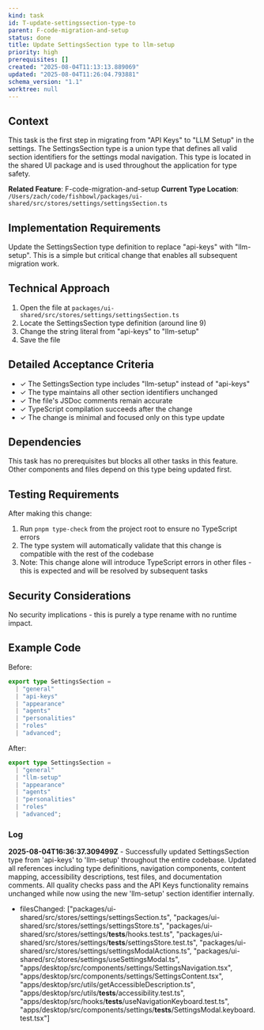 ```yaml
---
kind: task
id: T-update-settingssection-type-to
parent: F-code-migration-and-setup
status: done
title: Update SettingsSection type to llm-setup
priority: high
prerequisites: []
created: "2025-08-04T11:13:13.889069"
updated: "2025-08-04T11:26:04.793881"
schema_version: "1.1"
worktree: null
---
```


## Context

This task is the first step in migrating from "API Keys" to "LLM Setup" in the settings. The SettingsSection type is a union type that defines all valid section identifiers for the settings modal navigation. This type is located in the shared UI package and is used throughout the application for type safety.

**Related Feature**: F-code-migration-and-setup
**Current Type Location**: `/Users/zach/code/fishbowl/packages/ui-shared/src/stores/settings/settingsSection.ts`

## Implementation Requirements

Update the SettingsSection type definition to replace "api-keys" with "llm-setup". This is a simple but critical change that enables all subsequent migration work.

## Technical Approach

1. Open the file at `packages/ui-shared/src/stores/settings/settingsSection.ts`
2. Locate the SettingsSection type definition (around line 9)
3. Change the string literal from "api-keys" to "llm-setup"
4. Save the file

## Detailed Acceptance Criteria

- ✓ The SettingsSection type includes "llm-setup" instead of "api-keys"
- ✓ The type maintains all other section identifiers unchanged
- ✓ The file's JSDoc comments remain accurate
- ✓ TypeScript compilation succeeds after the change
- ✓ The change is minimal and focused only on this type update

## Dependencies

This task has no prerequisites but blocks all other tasks in this feature. Other components and files depend on this type being updated first.

## Testing Requirements

After making this change:

1. Run `pnpm type-check` from the project root to ensure no TypeScript errors
2. The type system will automatically validate that this change is compatible with the rest of the codebase
3. Note: This change alone will introduce TypeScript errors in other files - this is expected and will be resolved by subsequent tasks

## Security Considerations

No security implications - this is purely a type rename with no runtime impact.

## Example Code

Before:

```typescript
export type SettingsSection =
  | "general"
  | "api-keys"
  | "appearance"
  | "agents"
  | "personalities"
  | "roles"
  | "advanced";
```

After:

```typescript
export type SettingsSection =
  | "general"
  | "llm-setup"
  | "appearance"
  | "agents"
  | "personalities"
  | "roles"
  | "advanced";
```

### Log

**2025-08-04T16:36:37.309499Z** - Successfully updated SettingsSection type from 'api-keys' to 'llm-setup' throughout the entire codebase. Updated all references including type definitions, navigation components, content mapping, accessibility descriptions, test files, and documentation comments. All quality checks pass and the API Keys functionality remains unchanged while now using the new 'llm-setup' section identifier internally.

- filesChanged: ["packages/ui-shared/src/stores/settings/settingsSection.ts", "packages/ui-shared/src/stores/settings/settingsStore.ts", "packages/ui-shared/src/stores/settings/__tests__/hooks.test.ts", "packages/ui-shared/src/stores/settings/__tests__/settingsStore.test.ts", "packages/ui-shared/src/stores/settings/settingsModalActions.ts", "packages/ui-shared/src/stores/settings/useSettingsModal.ts", "apps/desktop/src/components/settings/SettingsNavigation.tsx", "apps/desktop/src/components/settings/SettingsContent.tsx", "apps/desktop/src/utils/getAccessibleDescription.ts", "apps/desktop/src/utils/__tests__/accessibility.test.ts", "apps/desktop/src/hooks/__tests__/useNavigationKeyboard.test.ts", "apps/desktop/src/components/settings/__tests__/SettingsModal.keyboard.test.tsx"]
